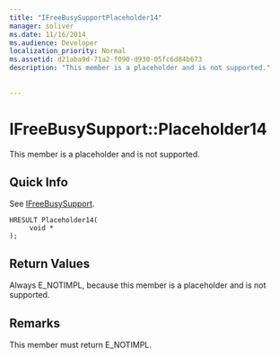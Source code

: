 ```yaml
---
title: "IFreeBusySupportPlaceholder14"
manager: soliver
ms.date: 11/16/2014
ms.audience: Developer
localization_priority: Normal
ms.assetid: d21aba9d-71a2-f090-d930-05fc6d84b673
description: "This member is a placeholder and is not supported."
 
 
---
```


# IFreeBusySupport::Placeholder14

This member is a placeholder and is not supported.
  
## Quick Info

See [IFreeBusySupport](ifreebusysupport.md).
  
```
HRESULT Placeholder14( 
     void * 
);

```

## Return Values

Always E_NOTIMPL, because this member is a placeholder and is not supported.
  
## Remarks

This member must return E_NOTIMPL.
  

